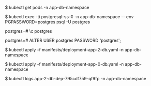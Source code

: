 $ kubectl get pods -n app-db-namespace

$ kubectl exec -ti postgresql-ss-0 -n app-db-namespace -- env PGPASSWORD=postgres psql -U postgres

postgres=# \c postgres
 
postgres=# ALTER USER postgres PASSWORD 'postgres';

$ kubectl apply -f manifests/deployment-app-2-db.yaml -n app-db-namespace

$ kubectl apply -f manifests/deployment-app-0-db.yaml -n app-db-namespace

$ kubectl logs app-2-db-dep-795cdf759-qf9fp -n app-db-namespace
